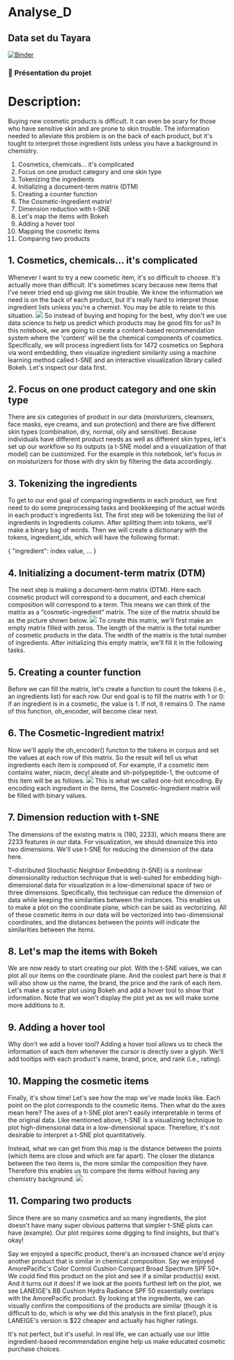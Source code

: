 # Analyse_D

## Data set du Tayara

[![Binder](https://mybinder.org/badge_logo.svg)](https://mybinder.org/v2/gh/EyaTriki/Analyse_D/main?labpath=index.ipynb)

### :file_folder: Présentation du projet


# Description:
  Buying new cosmetic products is difficult. It can even be scary for those who have sensitive skin and are prone to skin trouble. The information needed to alleviate this problem is on the back of each product, but it's tought to interpret those ingredient lists unless you have a background in chemistry.
   
1. Cosmetics, chemicals... it's complicated
2. Focus on one product category and one skin type
3. Tokenizing the ingredients
4. Initializing a document-term matrix (DTM)
5. Creating a counter function
6. The Cosmetic-Ingredient matrix!
7. Dimension reduction with t-SNE
8. Let's map the items with Bokeh
9. Adding a hover tool
10. Mapping the cosmetic items
11. Comparing two products


## 1. Cosmetics, chemicals... it's complicated
Whenever I want to try a new cosmetic item, it's so difficult to choose. It's actually more than difficult. It's sometimes scary because new items that I've never tried end up giving me skin trouble. We know the information we need is on the back of each product, but it's really hard to interpret those ingredient lists unless you're a chemist. You may be able to relate to this situation.
 <img src="./images/1.png"/>
  So instead of buying and hoping for the best, why don't we use data science to help us predict which products may be good fits for us? In this notebook, we are going to create a content-based recommendation system where the 'content' will be the chemical components of cosmetics. Specifically, we will process ingredient lists for 1472 cosmetics on Sephora via word embedding, then visualize ingredient similarity using a machine learning method called t-SNE and an interactive visualization library called Bokeh. Let's inspect our data first.

## 2. Focus on one product category and one skin type
There are six categories of product in our data (moisturizers, cleansers, face masks, eye creams, and sun protection) and there are five different skin types (combination, dry, normal, oily and sensitive). Because individuals have different product needs as well as different skin types, let's set up our workflow so its outputs (a t-SNE model and a visualization of that model) can be customized. For the example in this notebook, let's focus in on moisturizers for those with dry skin by filtering the data accordingly.

## 3. Tokenizing the ingredients
To get to our end goal of comparing ingredients in each product, we first need to do some preprocessing tasks and bookkeeping of the actual words in each product's ingredients list. The first step will be tokenizing the list of ingredients in Ingredients column. After splitting them into tokens, we'll make a binary bag of words. Then we will create a dictionary with the tokens, ingredient_idx, which will have the following format:

{ "ingredient": index value, … }

## 4. Initializing a document-term matrix (DTM)
The next step is making a document-term matrix (DTM). Here each cosmetic product will correspond to a document, and each chemical composition will correspond to a term. This means we can think of the matrix as a “cosmetic-ingredient” matrix. The size of the matrix should be as the picture shown below.
<img src="./image/2.png"/>
To create this matrix, we'll first make an empty matrix filled with zeros. The length of the matrix is the total number of cosmetic products in the data. The width of the matrix is the total number of ingredients. After initializing this empty matrix, we'll fill it in the following tasks.

## 5. Creating a counter function
Before we can fill the matrix, let's create a function to count the tokens (i.e., an ingredients list) for each row. Our end goal is to fill the matrix with 1 or 0: if an ingredient is in a cosmetic, the value is 1. If not, it remains 0. The name of this function, oh_encoder, will become clear next.

## 6. The Cosmetic-Ingredient matrix!
Now we'll apply the oh_encoder() functon to the tokens in corpus and set the values at each row of this matrix. So the result will tell us what ingredients each item is composed of. For example, if a cosmetic item contains water, niacin, decyl aleate and sh-polypeptide-1, the outcome of this item will be as follows.
<img src="./images/3.png"/>
This is what we called one-hot encoding. By encoding each ingredient in the items, the Cosmetic-Ingredient matrix will be filled with binary values.

## 7. Dimension reduction with t-SNE
The dimensions of the existing matrix is (190, 2233), which means there are 2233 features in our data. For visualization, we should downsize this into two dimensions. We'll use t-SNE for reducing the dimension of the data here.

T-distributed Stochastic Neighbor Embedding (t-SNE) is a nonlinear dimensionality reduction technique that is well-suited for embedding high-dimensional data for visualization in a low-dimensional space of two or three dimensions. Specifically, this technique can reduce the dimension of data while keeping the similarities between the instances. This enables us to make a plot on the coordinate plane, which can be said as vectorizing. All of these cosmetic items in our data will be vectorized into two-dimensional coordinates, and the distances between the points will indicate the similarities between the items.

## 8. Let's map the items with Bokeh
We are now ready to start creating our plot. With the t-SNE values, we can plot all our items on the coordinate plane. And the coolest part here is that it will also show us the name, the brand, the price and the rank of each item. Let's make a scatter plot using Bokeh and add a hover tool to show that information. Note that we won't display the plot yet as we will make some more additions to it.

## 9. Adding a hover tool
Why don't we add a hover tool? Adding a hover tool allows us to check the information of each item whenever the cursor is directly over a glyph. We'll add tooltips with each product's name, brand, price, and rank (i.e., rating).

## 10. Mapping the cosmetic items
Finally, it's show time! Let's see how the map we've made looks like. Each point on the plot corresponds to the cosmetic items. Then what do the axes mean here? The axes of a t-SNE plot aren't easily interpretable in terms of the original data. Like mentioned above, t-SNE is a visualizing technique to plot high-dimensional data in a low-dimensional space. Therefore, it's not desirable to interpret a t-SNE plot quantitatively.

Instead, what we can get from this map is the distance between the points (which items are close and which are far apart). The closer the distance between the two items is, the more similar the composition they have. Therefore this enables us to compare the items without having any chemistry background.
<img src="./images/plot.png"/>

## 11. Comparing two products
Since there are so many cosmetics and so many ingredients, the plot doesn't have many super obvious patterns that simpler t-SNE plots can have (example). Our plot requires some digging to find insights, but that's okay!

Say we enjoyed a specific product, there's an increased chance we'd enjoy another product that is similar in chemical composition. Say we enjoyed AmorePacific's Color Control Cushion Compact Broad Spectrum SPF 50+. We could find this product on the plot and see if a similar product(s) exist. And it turns out it does! If we look at the points furthest left on the plot, we see LANEIGE's BB Cushion Hydra Radiance SPF 50 essentially overlaps with the AmorePacific product. By looking at the ingredients, we can visually confirm the compositions of the products are similar (though it is difficult to do, which is why we did this analysis in the first place!), plus LANEIGE's version is $22 cheaper and actually has higher ratings.

It's not perfect, but it's useful. In real life, we can actually use our little ingredient-based recommendation engine help us make educated cosmetic purchase choices.
